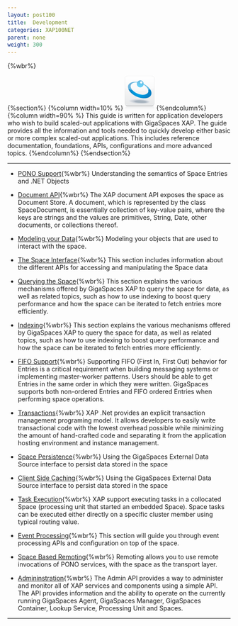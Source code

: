 ```yaml
---
layout: post100
title:  Development
categories: XAP100NET
parent: none
weight: 300
---
```


{%wbr%}

{%section%}
{%column width=10% %}
![data-access.jpg](/attachment_files/subject/data-access.png)
{%endcolumn%}
{%column width=90% %}
This guide is written for application developers who wish to build scaled-out applications with GigaSpaces XAP. The guide provides all the information and tools needed to quickly develop either basic or more complex scaled-out applications. This includes reference documentation, foundations, APIs, configurations and more advanced topics.
{%endcolumn%}
{%endsection%}

<hr/>

- [PONO Support](./poco-overview.html){%wbr%}
Understanding the semantics of Space Entries and .NET Objects

- [Document API](./document-overview.html){%wbr%}
The XAP document API exposes the space as Document Store. A document, which is represented by the class SpaceDocument, is essentially collection of key-value pairs, where the keys are strings and the values are primitives, String, Date, other documents, or collections thereof.


- [Modeling your Data](./modeling-your-data.html){%wbr%}
Modeling your objects that are used to interact with the space.

- [The Space Interface](./the-gigaspace-interface-overview.html){%wbr%}
This section includes information about the different APIs for accessing and manipulating the Space data


- [Querying the Space](./querying-the-space.html){%wbr%}
This section explains the various mechanisms offered by GigaSpaces XAP to query the space for data, as well as related topics, such as how to use indexing to boost query performance and how the space can be iterated to fetch entries more efficiently.


- [Indexing](./indexing-overview.html){%wbr%}
This section explains the various mechanisms offered by GigaSpaces XAP to query the space for data, as well as related topics, such as how to use indexing to boost query performance and how the space can be iterated to fetch entries more efficiently.


- [FIFO Support](./fifo-overview.html){%wbr%}
Supporting FIFO (First In, First Out) behavior for Entries is a critical requirement when building messaging systems or implementing master-worker patterns. Users should be able to get Entries in the same order in which they were written. GigaSpaces supports both non-ordered Entries and FIFO ordered Entries when performing space operations.


- [Transactions](./transaction-overview.html){%wbr%}
XAP .Net provides an explicit transaction management programing model. It allows developers to easily write transactional code with the lowest overhead possible while minimizing the amount of hand-crafted code and separating it from the application hosting environment and instance management.

- [Space Persistence](./space-persistency-overview.html){%wbr%}
Using the GigaSpaces External Data Source interface to persist data stored in the space

- [Client Side Caching](./client-side-caching.html){%wbr%}
Using the GigaSpaces External Data Source interface to persist data stored in the space

- [Task Execution](./task-execution-over-the-space.html){%wbr%}
XAP support executing tasks in a collocated Space (processing unit that started an embedded Space). Space tasks can be executed either directly on a specific cluster member using typical routing value.

- [Event Processing](./event-processing.html){%wbr%}
This section will guide you through event processing APIs and configuration on top of the space.

- [Space Based Remoting](./space-based-remoting-overview.html){%wbr%}
Remoting allows you to use remote invocations of PONO services, with the space as the transport layer.

- [Admininstration](./admin-modules.html){%wbr%}
The Admin API provides a way to administer and monitor all of XAP services and components using a simple API. The API provides information and the ability to operate on the currently running GigaSpaces Agent, GigaSpaces Manager, GigaSpaces Container, Lookup Service, Processing Unit and Spaces.

<hr/>













